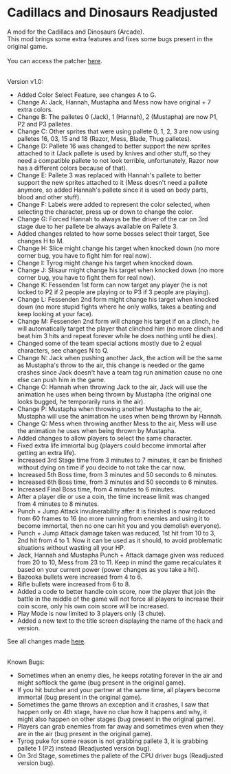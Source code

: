 # Cadillacs and Dinosaurs Readjusted
A mod for the Cadillacs and Dinosaurs (Arcade).
<br/>
This mod brings some extra features and fixes some bugs present in the original game.
<br/><br/>
You can access the patcher [here](https://gamehackfan.github.io/dinore/).
<br/><br/>

Version v1.0:
- Added Color Select Feature, see changes A to G.
- Change A: Jack, Hannah, Mustapha and Mess now have original + 7 extra colors.
- Change B: The palletes 0 (Jack), 1 (Hannah), 2 (Mustapha) are now P1, P2 and P3 palletes.
- Change C: Other sprites that were using pallete 0, 1, 2, 3 are now using palletes 16, 03, 15 and 18 (Razor, Mess, Blade, Thug palletes).
- Change D: Pallete 16 was changed to better support the new sprites attached to it (Jack pallete is used by knives and other stuff, so they need a compatible pallete to not look terrible, unfortunately, Razor now has a different colors because of that).
- Change E: Pallete 3 was replaced with Hannah's pallete to better support the new sprites attached to it (Mess doesn't need a pallete anymore, so added Hannah's pallete since it is used on body parts, blood and other stuff).
- Change F: Labels were added to represent the color selected, when selecting the character, press up or down to change the color.
- Change G: Forced Hannah to always be the driver of the car on 3rd stage due to her pallete be always available on Pallete 3.
- Added changes related to how some bosses select their target, See changes H to M.
- Change H: Slice might change his target when knocked down (no more corner bug, you have to fight him for real now).
- Change I: Tyrog might change his target when knocked down.
- Change J: Slisaur might change his target when knocked down (no more corner bug, you have to fight them for real now).
- Change K: Fessenden 1st form can now target any player (he is not locked to P2 if 2 people are playing or to P3 if 3 people are playing).
- Change L: Fessenden 2nd form might change his target when knocked down (no more stupid fights where he only walks, takes a beating and keep looking at your face).
- Change M: Fessenden 2nd form will change his target if on a clinch, he will automatically target the player that clinched him (no more clinch and beat him 3 hits and repeat forever while he does nothing until he dies).
- Changed some of the team special actions mostly due to 2 equal characters, see changes N to Q.
- Change N: Jack when pushing another Jack, the action will be the same as Mustapha's throw to the air, this change is needed or the game crashes since Jack doesn't have a team tag run animation cause no one else can push him in the game.
- Change O: Hannah when throwing Jack to the air, Jack will use the animation he uses when being thrown by Mustapha (the original one looks bugged, he temporarily runs in the air).
- Change P: Mustapha when throwing another Mustapha to the air, Mustapha will use the animation he uses when being thrown by Hannah.
- Change Q: Mess when throwing another Mess to the air, Mess will use the animation he uses when being thrown by Mustapha.
- Added changes to allow players to select the same character.
- Fixed extra life immortal bug (players could become immortal after getting an extra life).
- Increased 3rd Stage time from 3 minutes to 7 minutes, it can be finished without dying on time if you decide to not take the car now.
- Increased 5th Boss time, from 3 minutes and 50 seconds to 6 minutes.
- Increased 6th Boss time, from 3 minutes and 50 seconds to 6 minutes.
- Increased Final Boss time, from 4 minutes to 6 minutes.
- After a player die or use a coin, the time increase limit was changed from 4 minutes to 8 minutes.
- Punch + Jump Attack invulnerability after it is finished is now reduced from 60 frames to 16 (no more running from enemies and using it to become immortal, then no one can hit you and you demolish everyone).
- Punch + Jump Attack damage taken was reduced, 1st hit from 10 to 3, 2nd hit from 4 to 1. Now it can be used as it should, to avoid problematic situations without wasting all your HP.
- Jack, Hannah and Mustapha Punch + Attack damage given was reduced from 20 to 10, Mess from 23 to 11. Keep in mind the game recalculates it based on your current power (power changes as you take a hit).
- Bazooka bullets were increased from 4 to 6.
- Rifle bullets were increased from 6 to 8.
- Added a code to better handle coin score, now the player that join the battle in the middle of the game will not force all players to increase their coin score, only his own coin score will be increased.
- Play Mode is now limited to 3 players only (3 chute).
- Added a new text to the title screen displaying the name of the hack and version.

See all changes made [here](https://github.com/GameHackFan/dinore/blob/main/changelog).
<br/><br/>

Known Bugs:
- Sometimes when an enemy dies, he keeps rotating forever in the air and might softlock the game (bug present in the original game).
- If you hit butcher and your partner at the same time, all players become immortal (bug present in the original game).
- Sometimes the game throws an exception and it crashes, I saw that happen only on 4th stage, have no clue how it happens and why, it might also happen on other stages (bug present in the original game).
- Players can grab enemies from far away and sometimes even when they are in the air (bug present in the original game).
- Tyrog puke for some reason is not grabbing pallete 3, it is grabbing pallete 1 (P2) instead (Readjusted version bug).
- On 3rd Stage, sometimes the pallete of the CPU driver bugs (Readjusted version bug).
<br/><br/>

